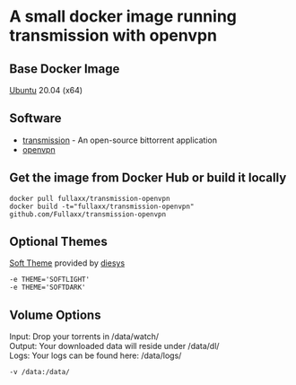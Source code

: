 # A small docker image running transmission with openvpn

## Base Docker Image
[Ubuntu](https://hub.docker.com/_/ubuntu) 20.04 (x64)

## Software
* [transmission](https://transmissionbt.com/) - An open-source bittorrent application
* [openvpn](https://openvpn.net/)

## Get the image from Docker Hub or build it locally
```
docker pull fullaxx/transmission-openvpn
docker build -t="fullaxx/transmission-openvpn" github.com/Fullaxx/transmission-openvpn
```

## Optional Themes
[Soft Theme](https://git.eigenlab.org/sbiego/transmission-web-soft-theme) provided by [diesys](https://git.eigenlab.org/sbiego)
```
-e THEME='SOFTLIGHT'
-e THEME='SOFTDARK'
```

## Volume Options
Input: Drop your torrents in /data/watch/ \
Output: Your downloaded data will reside under /data/dl/ \
Logs: Your logs can be found here: /data/logs/
```
-v /data:/data/
```
